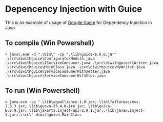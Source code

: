 # Depencency Injection with Guice

This is an example of usage of <a href="https://github.com/google/guice">Google Guice</a> for Dependency Injection in Java.

## To compile (Win Powershell)

```
> javac.exe -d ".\bin\" -cp ".\lib\guice-6.0.0.jar" .\src\diwithguice\ConfiguratorModule.java .\src\diwithguice\IServiceConsumer.java .\src\diwithguice\IWriter.java .\src\diwithguice\MainClass.java .\src\diwithguice\MyWriter.java .\src\diwithguice\ServiceConsumerWithSetter.java .\src\diwithguice\ServiceConsumerWithCtor.java
```

## To run (Win Powershell)

```
> java.exe -cp ".\lib\aopalliance-1.0.jar;.\lib\failureaccess-1.0.3.jar;.\lib\guava-33.4.8-jre.jar;.\lib\guice-6.0.0.jar;.\lib\jakarta.inject-api-2.0.1.jar;.\lib\javax.inject-1.jar;.\src\" diwithguice.MainClass
```